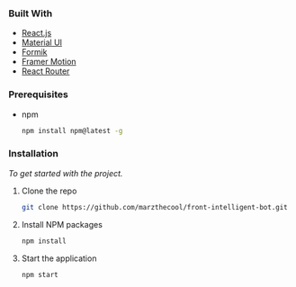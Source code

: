 <div id="top"></div>

### Built With

- [React.js](https://reactjs.org/)
- [Material UI](https://mui.com/)
- [Formik](https://formik.org/)
- [Framer Motion](https://framer-motion.com/)
- [React Router](https://react-router.com/)

### Prerequisites

- npm
  ```sh
  npm install npm@latest -g
  ```

### Installation

_To get started with the project._

1. Clone the repo
   ```sh
   git clone https://github.com/marzthecool/front-intelligent-bot.git
   ```
2. Install NPM packages
   ```sh
   npm install
   ```
3. Start the application
   ```sh
   npm start
   ```
